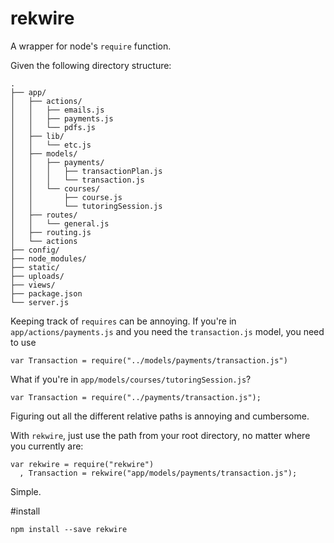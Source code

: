 # rekwire

A wrapper for node's `require` function.

Given the following directory structure:

	.
	├── app/
	│   ├── actions/
	│   │   ├── emails.js
	│   │   ├── payments.js
	│   │   └── pdfs.js
	│   ├── lib/
	│   │   └── etc.js
	│   ├── models/
	│   │   ├── payments/
	│   │   │   ├── transactionPlan.js
	│   │   │   └── transaction.js
	│   │   └── courses/
	│   │       ├── course.js
	│   │       └── tutoringSession.js
	│   ├── routes/
	│   │   └── general.js
	│   ├── routing.js
	│   └── actions
	├── config/
	├── node_modules/
	├── static/
	├── uploads/
	├── views/
	├── package.json
	└── server.js

Keeping track of `requires` can be annoying. If you're in `app/actions/payments.js` and you need the `transaction.js` model, you need to use

	var Transaction = require("../models/payments/transaction.js")

What if you're in `app/models/courses/tutoringSession.js`?

	var Transaction = require("../payments/transaction.js");

Figuring out all the different relative paths is annoying and cumbersome.

With `rekwire`, just use the path from your root directory, no matter where you currently are:

	var rekwire = require("rekwire")
	  , Transaction = rekwire("app/models/payments/transaction.js");

Simple.

#install

    npm install --save rekwire